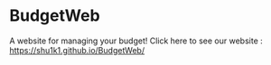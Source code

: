 # BudgetWeb
 A website for managing your budget!
 Click here to see our website : https://shu1k1.github.io/BudgetWeb/ 
